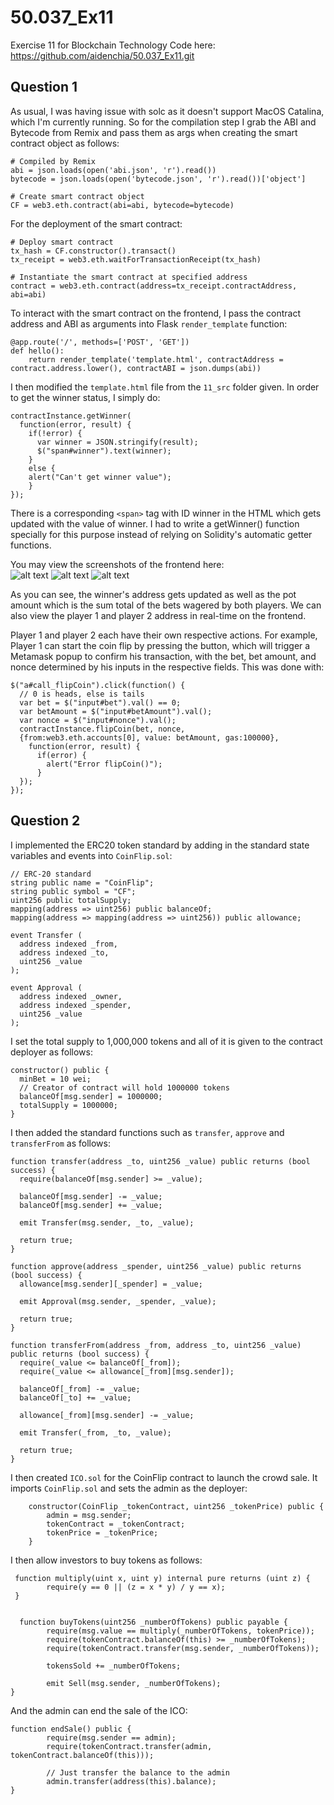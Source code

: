 # 50.037_Ex11
Exercise 11 for Blockchain Technology
Code here: https://github.com/aidenchia/50.037_Ex11.git

## Question 1
As usual, I was having issue with solc as it doesn't support MacOS Catalina, which I'm currently running. So for the compilation step I grab the ABI and Bytecode from Remix and pass them as args when creating the smart contract object as follows:
 ```
# Compiled by Remix
abi = json.loads(open('abi.json', 'r').read())
bytecode = json.loads(open('bytecode.json', 'r').read())['object']

# Create smart contract object
CF = web3.eth.contract(abi=abi, bytecode=bytecode)
 ```
 
 For the deployment of the smart contract:
 ```
 # Deploy smart contract
tx_hash = CF.constructor().transact()
tx_receipt = web3.eth.waitForTransactionReceipt(tx_hash)

# Instantiate the smart contract at specified address
contract = web3.eth.contract(address=tx_receipt.contractAddress, abi=abi)
 ```

To interact with the smart contract on the frontend, I pass the contract address and ABI as arguments into Flask `render_template` function:
```
@app.route('/', methods=['POST', 'GET'])
def hello():
    return render_template('template.html', contractAddress = contract.address.lower(), contractABI = json.dumps(abi))
```

I then modified the `template.html` file from the `11_src` folder given. In order to get the winner status, I simply do:
```
contractInstance.getWinner(
  function(error, result) {
    if(!error) {
      var winner = JSON.stringify(result);
      $("span#winner").text(winner);
    }
    else {
    alert("Can't get winner value");
    }
});
```
There is a corresponding `<span>` tag with ID winner in the HTML which gets updated with the value of winner. I had to write a getWinner() function specially for this purpose instead of relying on Solidity's automatic getter functions. 

You may view the screenshots of the frontend here:   
![alt text](https://github.com/aidenchia/50.037_Ex11/blob/master/src/images/fe1.png)
![alt text](https://github.com/aidenchia/50.037_Ex11/blob/master/src/images/fe2.png)
![alt text](https://github.com/aidenchia/50.037_Ex11/blob/master/src/images/fe3.png)

As you can see, the winner's address gets updated as well as the pot amount which is the sum total of the bets wagered by both players. We can also view the player 1 and player 2 address in real-time on the frontend.  

Player 1 and player 2 each have their own respective actions. For example, Player 1 can start the coin flip by pressing the button, which will trigger a Metamask popup to confirm his transaction, with the bet, bet amount, and nonce determined by his inputs in the respective fields. This was done with:
```
$("a#call_flipCoin").click(function() {
  // 0 is heads, else is tails 
  var bet = $("input#bet").val() == 0;
  var betAmount = $("input#betAmount").val();
  var nonce = $("input#nonce").val();
  contractInstance.flipCoin(bet, nonce, 
  {from:web3.eth.accounts[0], value: betAmount, gas:100000}, 
    function(error, result) {
      if(error) {
        alert("Error flipCoin()");
      }
  });
});
```

## Question 2  
I implemented the ERC20 token standard by adding in the standard state variables and events into `CoinFlip.sol`:  
```
// ERC-20 standard
string public name = "CoinFlip";
string public symbol = "CF";
uint256 public totalSupply;
mapping(address => uint256) public balanceOf;
mapping(address => mapping(address => uint256)) public allowance;

event Transfer (
  address indexed _from,
  address indexed _to,
  uint256 _value
);

event Approval (
  address indexed _owner,
  address indexed _spender,
  uint256 _value
);
```

I set the total supply to 1,000,000 tokens and all of it is given to the contract deployer as follows:
```
constructor() public {
  minBet = 10 wei;
  // Creator of contract will hold 1000000 tokens
  balanceOf[msg.sender] = 1000000;
  totalSupply = 1000000;
}
```

I then added the standard functions such as `transfer`, `approve` and `transferFrom` as follows:
```
function transfer(address _to, uint256 _value) public returns (bool success) {
  require(balanceOf[msg.sender] >= _value);
  
  balanceOf[msg.sender] -= _value;
  balanceOf[msg.sender] += _value;

  emit Transfer(msg.sender, _to, _value);

  return true;
}

function approve(address _spender, uint256 _value) public returns (bool success) {
  allowance[msg.sender][_spender] = _value;

  emit Approval(msg.sender, _spender, _value);

  return true;
}

function transferFrom(address _from, address _to, uint256 _value) public returns (bool success) {
  require(_value <= balanceOf[_from]);
  require(_value <= allowance[_from][msg.sender]);

  balanceOf[_from] -= _value;
  balanceOf[_to] += _value;

  allowance[_from][msg.sender] -= _value;

  emit Transfer(_from, _to, _value);

  return true;
}
```

I then created `ICO.sol` for the CoinFlip contract to launch the crowd sale. It imports `CoinFlip.sol` and sets the admin as the deployer:
```
	constructor(CoinFlip _tokenContract, uint256 _tokenPrice) public {
		admin = msg.sender;
		tokenContract = _tokenContract;
		tokenPrice = _tokenPrice;
	}
```

I then allow investors to buy tokens as follows:
```
 function multiply(uint x, uint y) internal pure returns (uint z) {
        require(y == 0 || (z = x * y) / y == x);
 }


  function buyTokens(uint256 _numberOfTokens) public payable {
        require(msg.value == multiply(_numberOfTokens, tokenPrice));
        require(tokenContract.balanceOf(this) >= _numberOfTokens);
        require(tokenContract.transfer(msg.sender, _numberOfTokens));

        tokensSold += _numberOfTokens;

        emit Sell(msg.sender, _numberOfTokens);
}
```

And the admin can end the sale of the ICO:
```
function endSale() public {
        require(msg.sender == admin);
        require(tokenContract.transfer(admin, tokenContract.balanceOf(this)));

        // Just transfer the balance to the admin
        admin.transfer(address(this).balance);
}
```





